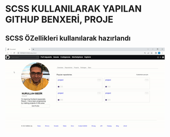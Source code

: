 <h1>SCSS KULLANILARAK YAPILAN GITHUP BENXERİ, PROJE</h1>

<h2>SCSS ÖZellikleri kullanılarak hazırlandı</h2>

![](ekran.gif)

